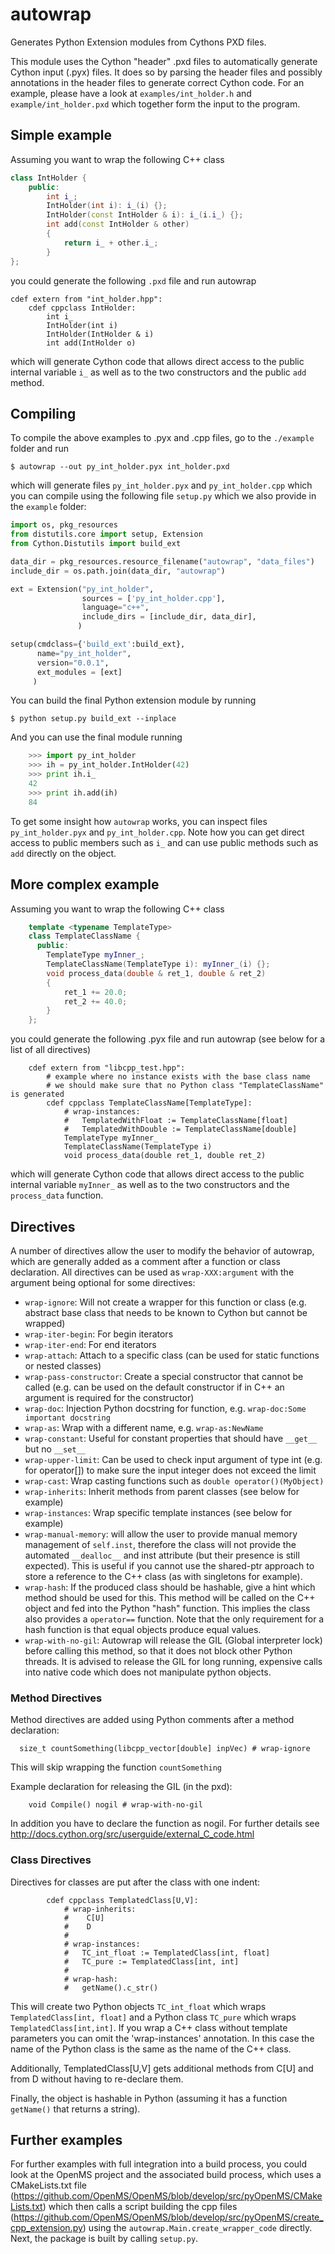 autowrap
========

Generates Python Extension modules from Cythons PXD files.

This module uses the Cython "header" .pxd files to automatically generate
Cython input (.pyx) files. It does so by parsing the header files and possibly
annotations in the header files to generate correct Cython code. For an
example, please have a look at `examples/int_holder.h` and
`example/int_holder.pxd` which together form the input to the program.

Simple example
---------------------

Assuming you want to wrap the following C++ class

```c++
class IntHolder {
    public:
        int i_;
        IntHolder(int i): i_(i) {};
        IntHolder(const IntHolder & i): i_(i.i_) {};
        int add(const IntHolder & other) 
        {
            return i_ + other.i_;
        }
};
```


you could generate the following `.pxd` file and run autowrap

```cython
cdef extern from "int_holder.hpp":
    cdef cppclass IntHolder:
        int i_
        IntHolder(int i)
        IntHolder(IntHolder & i)
        int add(IntHolder o)
```


which will generate Cython code that allows direct access to the public
internal variable `i_` as well as to the two constructors and the public `add`
method.

Compiling 
-------------

To compile the above examples to .pyx and .cpp files, go to the `./example`
folder and run

    $ autowrap --out py_int_holder.pyx int_holder.pxd

which will generate files `py_int_holder.pyx` and `py_int_holder.cpp`
which you can compile using the following file `setup.py` which we
also provide in the `example` folder:

```python
import os, pkg_resources
from distutils.core import setup, Extension
from Cython.Distutils import build_ext

data_dir = pkg_resources.resource_filename("autowrap", "data_files")
include_dir = os.path.join(data_dir, "autowrap")

ext = Extension("py_int_holder",
                sources = ['py_int_holder.cpp'],
                language="c++",
                include_dirs = [include_dir, data_dir],
               )

setup(cmdclass={'build_ext':build_ext},
      name="py_int_holder",
      version="0.0.1",
      ext_modules = [ext]
     )
```

You can build the final Python extension module by running

    $ python setup.py build_ext --inplace

And you can use the final module running

```python
    >>> import py_int_holder
    >>> ih = py_int_holder.IntHolder(42)
    >>> print ih.i_
    42
    >>> print ih.add(ih)
    84
```

To get some insight how `autowrap` works, you can inspect files
`py_int_holder.pyx` and `py_int_holder.cpp`. Note how you can get direct access
to public members such as `i_` and can use public methods such as `add`
directly on the object.

More complex example
---------------------

Assuming you want to wrap the following C++ class

```c++
    template <typename TemplateType>
    class TemplateClassName {
      public:
        TemplateType myInner_;
        TemplateClassName(TemplateType i): myInner_(i) {};
        void process_data(double & ret_1, double & ret_2)
        {
            ret_1 += 20.0;
            ret_2 += 40.0;
        }
    };
```

you could generate the following .pyx file and run autowrap (see below for a list of all directives)

```
    cdef extern from "libcpp_test.hpp":
        # example where no instance exists with the base class name
        # we should make sure that no Python class "TemplateClassName" is generated
        cdef cppclass TemplateClassName[TemplateType]:
            # wrap-instances:
            #   TemplatedWithFloat := TemplateClassName[float]
            #   TemplatedWithDouble := TemplateClassName[double]
            TemplateType myInner_
            TemplateClassName(TemplateType i)
            void process_data(double ret_1, double ret_2)
```

which will generate Cython code that allows direct access to the public
internal variable `myInner_` as well as to the two constructors and the `process_data` function.

Directives
----------

A number of directives allow the user to modify the behavior of autowrap, which
are generally added as a comment after a function or class declaration. All
directives can be used as `wrap-XXX:argument` with the argument being optional
for some directives:

- `wrap-ignore`: Will not create a wrapper for this function or class (e.g. abstract base class that needs to be known to Cython but cannot be wrapped)
- `wrap-iter-begin`: For begin iterators
- `wrap-iter-end`: For end iterators
- `wrap-attach`: Attach to a specific class (can be used for static functions or nested classes)
- `wrap-pass-constructor`: Create a special constructor that cannot be called
  (e.g. can be used on the default constructor if in C++ an argument is
  required for the constructor)
- `wrap-doc`: Injection Python docstring for function, e.g. `wrap-doc:Some important docstring`
- `wrap-as`: Wrap with a different name, e.g. `wrap-as:NewName`
- `wrap-constant`: Useful for constant properties that should have `__get__` but no `__set__`
- `wrap-upper-limit`: Can be used to check input argument of type int (e.g. for operator[]) to make sure the input integer does not exceed the limit
- `wrap-cast`: Wrap casting functions such as `double operator()(MyObject)`
- `wrap-inherits`: Inherit methods from parent classes (see below for example) 
- `wrap-instances`: Wrap specific template instances (see below for example)
- `wrap-manual-memory`: will allow the user to provide manual memory management
  of `self.inst`, therefore the class will not provide the automated
  `__dealloc__` and inst attribute (but their presence is still expected).
  This is useful if you cannot use the shared-ptr approach to store a reference
  to the C++ class (as with singletons for example).
- `wrap-hash`: If the produced class should be hashable, give a hint which
  method should be used for this. This method will be called on the C++ object
  and fed into the Python "hash" function. This implies the class also provides
  a `operator==` function.  Note that the only requirement for a hash function is
  that equal objects produce equal values.
- `wrap-with-no-gil`: Autowrap will release the GIL (Global interpreter lock)
  before calling this method, so that it does not block other Python threads.
  It is advised to release the GIL for long running, expensive calls into
  native code which does not manipulate python objects. 

### Method Directives

Method directives are added using Python comments after a method declaration:

```
  size_t countSomething(libcpp_vector[double] inpVec) # wrap-ignore
```

This will skip wrapping the function `countSomething`

Example declaration for releasing the GIL (in the pxd):

```
    void Compile() nogil # wrap-with-no-gil
```
    
In addition you have to declare the function as nogil. For further details see 
http://docs.cython.org/src/userguide/external_C_code.html


### Class Directives

Directives for classes are put after the class with one indent:

```
        cdef cppclass TemplatedClass[U,V]:
            # wrap-inherits:
            #    C[U]
            #    D
            #
            # wrap-instances:
            #   TC_int_float := TemplatedClass[int, float]
            #   TC_pure := TemplatedClass[int, int]
            #
            # wrap-hash:
            #   getName().c_str()
```

This will create two Python objects `TC_int_float` which wraps `TemplatedClass[int, float]` and
a Python class `TC_pure` which wraps `TemplatedClass[int,int]`.
If you wrap a C++ class without template parameters you can omit
the 'wrap-instances' annotation. In this case the name of the Python
class is the same as the name of the C++ class.

Additionally, TemplatedClass[U,V] gets additional methods from C[U] and from D without having to re-declare them.

Finally, the object is hashable in Python (assuming it has a function `getName()` that returns a string).

Further examples
----------------

For further examples with full integration into a build process, you could look
at the OpenMS project and the associated build process, which uses a CMakeLists.txt file
(https://github.com/OpenMS/OpenMS/blob/develop/src/pyOpenMS/CMakeLists.txt)
which then calls a script building the cpp files
(https://github.com/OpenMS/OpenMS/blob/develop/src/pyOpenMS/create_cpp_extension.py)
using the `autowrap.Main.create_wrapper_code` directly. Next, the package is
built by calling `setup.py`.

